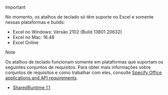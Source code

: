 > [!IMPORTANT]
> No momento, os atalhos de teclado só têm suporte no Excel e somente nessas plataformas e builds:
>
>- Excel no Windows: Versão 2102 (Build 13801.20632)
>- Excel no Mac: 16.48
>- Excel Online

> [!NOTE]
> Os atalhos de teclado funcionam somente em plataformas que suportam os seguintes conjuntos de requisitos. Para obter mais informações sobre conjuntos de requisitos e como trabalhar com eles, consulte [Specify Office applications and API requirements](../develop/specify-office-hosts-and-api-requirements.md).
>
> - [SharedRuntime 1.1](../reference/requirement-sets/shared-runtime-requirement-sets.md)